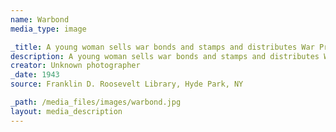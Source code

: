 ```yaml
---
name: Warbond
media_type: image

_title: A young woman sells war bonds and stamps and distributes War Production Drive literature
description: A young woman sells war bonds and stamps and distributes War Production Drive literature
creator: Unknown photographer
_date: 1943
source: Franklin D. Roosevelt Library, Hyde Park, NY

_path: /media_files/images/warbond.jpg
layout: media_description
---
```

